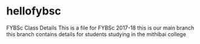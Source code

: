 # hellofybsc
FYBSc Class Details
This is a file for FYBSc 2017-18
this is our main branch
this branch contains details for students studying in the mithibai college
